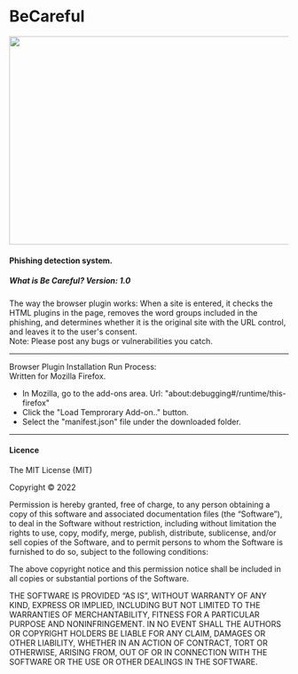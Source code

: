 # BeCareful
<img src="https://user-images.githubusercontent.com/81925511/169692197-c58a20ac-39bb-45f2-8948-edd4951ad92a.jpg" width="750" height="375"/>
<h4>Phishing detection system.</h4>
<h5>What is Be Careful? Version: 1.0</h5> 
The way the browser plugin works: When a site is entered, it checks the HTML plugins in the page, removes the word groups included in the phishing, and determines whether it is the original site with the URL control, and leaves it to the user's consent.<br>
Note: Please post any bugs or vulnerabilities you catch.<br>
<hr>
Browser Plugin Installation Run Process:<br>
Written for Mozilla Firefox.<br>
<ul>
  <li>In Mozilla, go to the add-ons area. Url: "about:debugging#/runtime/this-firefox"</li>
  <li>Click the "Load Temprorary Add-on.." button.</li>
  <li>Select the "manifest.json" file under the downloaded folder.</li>
 </ul>
<hr>
<h4>Licence</h4>
<p>
The MIT License (MIT)

Copyright © 2022 <copyright holders>

Permission is hereby granted, free of charge, to any person obtaining a copy of this software and associated documentation files (the “Software”), to deal in the Software without restriction, including without limitation the rights to use, copy, modify, merge, publish, distribute, sublicense, and/or sell copies of the Software, and to permit persons to whom the Software is furnished to do so, subject to the following conditions:

The above copyright notice and this permission notice shall be included in all copies or substantial portions of the Software.

THE SOFTWARE IS PROVIDED “AS IS”, WITHOUT WARRANTY OF ANY KIND, EXPRESS OR IMPLIED, INCLUDING BUT NOT LIMITED TO THE WARRANTIES OF MERCHANTABILITY, FITNESS FOR A PARTICULAR PURPOSE AND NONINFRINGEMENT. IN NO EVENT SHALL THE AUTHORS OR COPYRIGHT HOLDERS BE LIABLE FOR ANY CLAIM, DAMAGES OR OTHER LIABILITY, WHETHER IN AN ACTION OF CONTRACT, TORT OR OTHERWISE, ARISING FROM, OUT OF OR IN CONNECTION WITH THE SOFTWARE OR THE USE OR OTHER DEALINGS IN THE SOFTWARE.
 </p>
